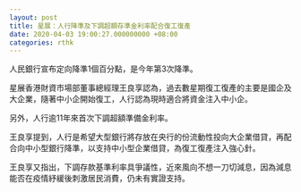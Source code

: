 ```yaml
---
layout: post
title: 星展：人行降準及下調超額存準金利率配合復工復產
date: 2020-04-03 19:00:27.000000000 +08:00
categories: rthk
---
```


人民銀行宣布定向降準1個百分點，是今年第3次降準。

星展香港財資市場部董事總經理王良享認為，過去數星期復工復產的主要是國企及大企業，隨著中小企開始復工，人行認為現時適合將資金注入中小企。

另外，人行逾11年來首次下調超額準備金利率。

王良享提到，人行是希望大型銀行將存放在央行的份流動性投向大企業借貸，再配合向中小型銀行降準，以支持中小型企業借貸，為復工復產注入強心針。

王良享又指出，下調存款基準利率具爭議性，近來風向不想一刀切減息，因為減息能否在疫情紓緩後刺激居民消費，仍未有實證支持。
